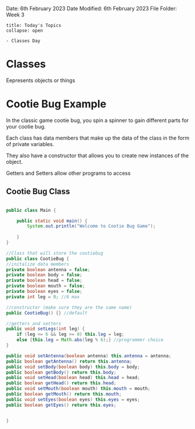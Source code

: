 Date: 6th February 2023
Date Modified: 6th February 2023
File Folder: Week 3

```ad-abstract
title: Today's Topics
collapse: open

- Classes Day
```


# Classes

Eepresents objects or things

# Cootie Bug Example

In the classic game cootie bug, you spin a spinner to gain different parts for your cootie bug.

Each class has data members that make up the data of the class in the form of private variables.

They also have a constructor that allows you to create new instances of the object.

Getters and Setters allow other programs to access 
## Cootie Bug Class

```java

public class Main {

	public static void main() {
		System.out.println("Welcome to Cootie Bug Game");
		
	}
}

//Class that will store the cootiebug
public class CootieBug {
//initalize data members
private boolean antenna = false;
private boolean body = false;
private boolean head = false;
private boolean mouth = false;
private boolean eyes = false;
private int leg = 0; //6 max

//constructor (make sure they are the same name)
public CootieBug() {} //default

//getters and setters
public void setLegs(int leg) {
	if (leg <= 6 && leg >= 0) this.leg = leg;
	else {this.leg = Math.abs(leg % 6);} //programmer choice
}

public void setAntenna(boolean antenna) this.antenna = antenna;
public boolean getAntenna() return this.antenna;
public void setBody(boolean body) this.body = body;
public boolean getBody() return this.body;
public void setHead(boolean head) this.head = head;
public boolean getHead() return this.head;
public void setMouth(boolean mouth) this.mouth = mouth;
public boolean getMouth() return this.mouth;
public void setEyes(boolean eyes) this.eyes = eyes; 
public boolean getEyes() return this.eyes;


}
```

